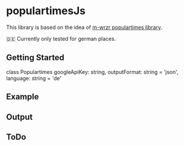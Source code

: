 # populartimesJs

This library is based on the idea of [m-wrzr populartimes library](https://github.com/m-wrzr/populartimes).

🇩🇪 Currently only tested for german places.

## Getting Started

class Populartimes
googleApiKey: string,
outputFormat: string = 'json',
language: string = 'de'

## Example

## Output

## ToDo
